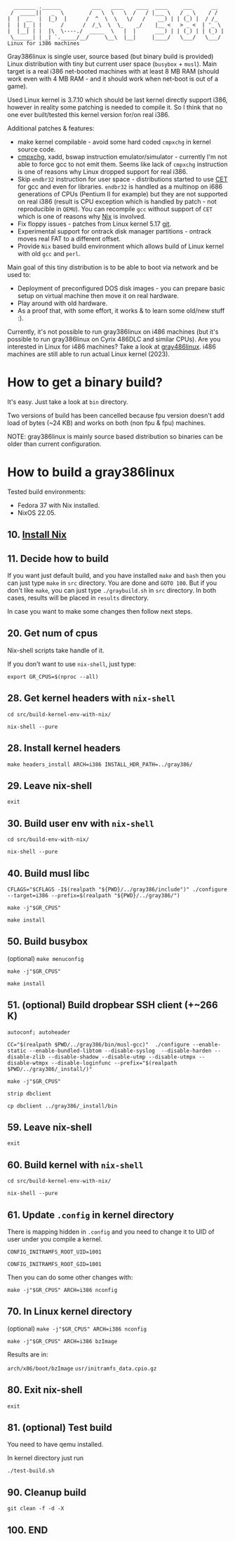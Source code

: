 ```
  _______ .______          ___   ____    ____  ____     ___      __   
 /  _____||   _  \        /   \  \   \  /   / |___ \   / _ \    / /   
|  |  __  |  |_)  |      /  ^  \  \   \/   /    __) | | (_) |  / /_   
|  | |_ | |      /      /  /_\  \  \_    _/    |__ <   > _ <  | '_ \  
|  |__| | |  |\  \----./  _____  \   |  |      ___) | | (_) | | (_) | 
 \______| | _| `._____/__/     \__\  |__|     |____/   \___/   \___/  
Linux for i386 machines
```

Gray386linux is single user, source based (but binary build is provided) Linux distribution with tiny but current user space (`busybox` + `musl`).
Main target is a real i386 net-booted machines with at least 8 MB RAM (should work even with 4 MB RAM - and it should work when net-boot is out of a game).

Used Linux kernel is 3.7.10 which should be last kernel directly support i386, however in reality some patching is needed to compile it. So I think that no one ever built/tested this kernel version for/on real i386.

Additional patches & features:

- make kernel compilable - avoid some hard coded `cmpxchg` in kernel source code. 
- [cmpxchg](https://en.wikipedia.org/wiki/Compare-and-swap), xadd, bswap instruction emulator/simulator - currently I'm not able to force gcc to not emit them. Seems like lack of `cmpxchg` instruction is one of reasons why Linux dropped support for real i386.
- Skip `endbr32` instruction for user space - distributions started to use [CET](https://www.intel.com/content/dam/develop/external/us/en/documents/catc17-introduction-intel-cet-844137.pdf) for gcc and even for libraries. `endbr32` is handled as a multinop on i686 generations of CPUs (Pentium II for example) but they are not supported on real i386 (result is CPU exception which is handled by patch - not reproducible in `QEMU`). You can recompile `gcc` without support of `CET` which is one of reasons why [Nix](https://nixos.org/) is involved.
- Fix floppy issues - patches from Linux kernel 5.17 [git](https://lore.kernel.org/lkml/045df549-6805-0a02-a634-81aca7d98db5@linux.com/T/).
- Experimental support for ontrack disk manager partitions - ontrack moves real FAT to a different offset.
- Provide `Nix` based build environment which allows build of Linux kernel with old `gcc` and `perl`.

Main goal of this tiny distribution is to be able to boot via network and be used to:

- Deployment of preconfigured DOS disk images - you can prepare basic setup on virtual machine then move it on real hardware.
- Play around with old hardware.
- As a proof that, with some effort, it works & to learn some old/new stuff :).

Currently, it's not possible to run gray386linux on i486 machines (but it's possible to run gray386linux on Cyrix 486DLC and similar CPUs).
Are you interested in Linux for i486 machines? Take a look at [gray486linux](https://github.com/marmolak/gray486linux). 
i486 machines are still able to run actual Linux kernel (2023).


How to get a binary build?
==========================

It's easy. Just take a look at `bin` directory.

Two versions of build has been cancelled because fpu version doesn't add load of bytes (~24 KB) and works on both (non fpu & fpu) machines.

NOTE: gray386linux is mainly source based distribution so binaries can be older than
current configuration.


How to build a gray386linux
============================

Tested build environments:

- Fedora 37 with Nix installed.
- NixOS 22.05.

**10.** [Install Nix](https://nixos.org/manual/nix/stable/installation/installing-binary.html#multi-user-installation)
----------------------------------------------------------------------------------------------------------------------

**11.** Decide how to build
---------------------------

If you want just default build, and you have installed `make` and `bash` then
you can just type `make` in `src` directory. You are done and `GOTO 100`.
But if you don't like `make`, you can just type `./graybuild.sh` in `src`
directory.
In both cases, results will be placed in `results` directory.

In case you want to make some changes then follow next steps.


**20.** Get num of cpus
-----------------------

Nix-shell scripts take handle of it.

If you don't want to use `nix-shell`, just type:

`export GR_CPUS=$(nproc --all)`


**28.** Get kernel headers with `nix-shell`
-------------------------------------------

`cd src/build-kernel-env-with-nix/`

`nix-shell --pure`


**28.** Install kernel headers
------------------------------

`make headers_install ARCH=i386 INSTALL_HDR_PATH=../gray386/`


**29.** Leave nix-shell
-----------------------

`exit`


**30.** Build user env with `nix-shell`
---------------------------------------

`cd src/build-env-with-nix/`

`nix-shell --pure`


**40.** Build musl libc
-----------------------

`CFLAGS="$CFLAGS -I$(realpath "${PWD}/../gray386/include")" ./configure --target=i386 --prefix=$(realpath "${PWD}/../gray386/")`

`make -j"$GR_CPUS"`

`make install`


**50.** Build busybox
---------------------

(optional) `make menuconfig`

`make -j"$GR_CPUS"`

`make install`


**51.** (optional) Build dropbear SSH client (+~266 K)
------------------------------------------------------

`autoconf; autoheader`

`CC="$(realpath $PWD/../gray386/bin/musl-gcc)"  ./configure --enable-static --enable-bundled-libtom --disable-syslog  --disable-harden --disable-zlib --disable-shadow --disable-utmp --disable-utmpx --disable-wtmpx --disable-loginfunc --prefix="$(realpath $PWD/../gray386/_install/)"`

`make -j"$GR_CPUS"`

`strip dbclient`

`cp dbclient ../gray386/_install/bin`


**59.** Leave nix-shell
-----------------------

`exit`


**60.** Build kernel with `nix-shell`
-------------------------------------

`cd src/build-kernel-env-with-nix/`

`nix-shell --pure`


**61.** Update `.config` in kernel directory
--------------------------------------------

There is mapping hidden in `.config` and you need to change it
to UID of user under you compile a kernel.

`CONFIG_INITRAMFS_ROOT_UID=1001`

`CONFIG_INITRAMFS_ROOT_GID=1001`

Then you can do some other changes with:

`make -j"$GR_CPUS" ARCH=i386 nconfig`


**70.** In Linux kernel directory
---------------------------------

(optional) `make -j"$GR_CPUS" ARCH=i386 nconfig`

`make -j"$GR_CPUS" ARCH=i386 bzImage`

Results are in:

`arch/x86/boot/bzImage`
`usr/initramfs_data.cpio.gz`


**80.** Exit nix-shell
----------------------

`exit`


**81.** (optional) Test build
-----------------------------

You need to have qemu installed.

In kernel directory just run

`./test-build.sh`


**90.** Cleanup build
---------------------

`git clean -f -d -X`

**100.** END
------------
